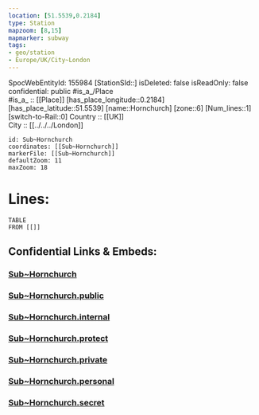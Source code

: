 ```yaml
---
location: [51.5539,0.2184] 
type: Station 
mapzoom: [8,15] 
mapmarker: subway 
tags:
- geo/station
- Europe/UK/City~London
---
```

SpocWebEntityId: 155984
[StationSId::] 
isDeleted: false
isReadOnly: false
confidential: public
#is_a_/Place  
#is_a_ :: [[Place]] 
[has_place_longitude::0.2184] 
[has_place_latitude::51.5539] 
[name::Hornchurch] 
[zone::6] 
[Num_lines::1] 
[switch-to-Rail::0] 
Country :: [[UK]]  
City :: [[../../../London]]  


```leaflet
id: Sub~Hornchurch
coordinates: [[Sub~Hornchurch]] 
markerFile: [[Sub~Hornchurch]] 
defaultZoom: 11 
maxZoom: 18
```


# Lines: 
```dataview
TABLE 
FROM [[]] 
```


## Confidential Links & Embeds: 

### [Sub~Hornchurch](/_Standards/Earth/Continent/Europe/Europe~North/UK/England/Regions~England/London,Greater/cities~GreaterLondon/Underground/Station/Sub~Hornchurch.md) 

### [Sub~Hornchurch.public](/_public/Earth/Continent/Europe/Europe~North/UK/England/Regions~England/London,Greater/cities~GreaterLondon/Underground/Station/Sub~Hornchurch.public.md) 

### [Sub~Hornchurch.internal](/_internal/Earth/Continent/Europe/Europe~North/UK/England/Regions~England/London,Greater/cities~GreaterLondon/Underground/Station/Sub~Hornchurch.internal.md) 

### [Sub~Hornchurch.protect](/_protect/Earth/Continent/Europe/Europe~North/UK/England/Regions~England/London,Greater/cities~GreaterLondon/Underground/Station/Sub~Hornchurch.protect.md) 

### [Sub~Hornchurch.private](/_private/Earth/Continent/Europe/Europe~North/UK/England/Regions~England/London,Greater/cities~GreaterLondon/Underground/Station/Sub~Hornchurch.private.md) 

### [Sub~Hornchurch.personal](/_personal/Earth/Continent/Europe/Europe~North/UK/England/Regions~England/London,Greater/cities~GreaterLondon/Underground/Station/Sub~Hornchurch.personal.md) 

### [Sub~Hornchurch.secret](/_secret/Earth/Continent/Europe/Europe~North/UK/England/Regions~England/London,Greater/cities~GreaterLondon/Underground/Station/Sub~Hornchurch.secret.md)

